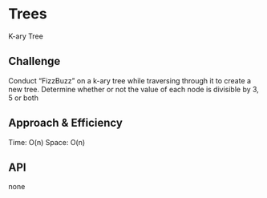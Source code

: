# Trees

K-ary Tree

## Challenge

Conduct “FizzBuzz” on a k-ary tree while traversing through it to create a new tree.
Determine whether or not the value of each node is divisible by 3, 5 or both

## Approach & Efficiency

Time: O(n)
Space: O(n)

## API

none
